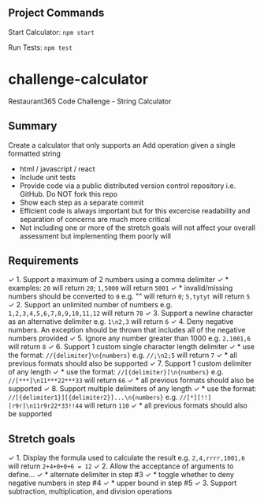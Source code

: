 ## Project Commands

Start Calculator: ```npm start```

Run Tests: ```npm test```

# challenge-calculator
Restaurant365 Code Challenge - String Calculator


## Summary
Create a calculator that only supports an Add operation given a single formatted string

  * html / javascript / react
  * Include unit tests
  * Provide code via a public distributed version control repository i.e. GitHub. Do NOT fork this repo
  * Show each step as a separate commit
  * Efficient code is always important but for this excercise readability and separation of concerns are much more critical
  * Not including one or more of the stretch goals will not affect your overall assessment but implementing them poorly will

## Requirements
✓ 1. Support a maximum of 2 numbers using a comma delimiter
✓   * examples: `20` will return `20`; `1,5000` will return `5001`
✓   * invalid/missing numbers should be converted to `0` e.g. "" will return `0`; `5,tytyt` will return `5`
✓ 2. Support an unlimited number of numbers e.g. `1,2,3,4,5,6,7,8,9,10,11,12` will return `78`
✓ 3. Support a newline character as an alternative delimiter e.g. `1\n2,3` will return `6`
✓ 4. Deny negative numbers. An exception should be thrown that includes all of the negative numbers provided
✓ 5. Ignore any number greater than 1000 e.g. `2,1001,6` will return `8`
✓ 6. Support 1 custom single character length delimiter
✓   * use the format: `//{delimiter}\n{numbers}` e.g. `//;\n2;5` will return `7`
✓   * all previous formats should also be supported
✓ 7. Support 1 custom delimiter of any length
✓   * use the format: `//[{delimiter}]\n{numbers}` e.g. `//[***]\n11***22***33` will return `66`
✓   * all previous formats should also be supported
✓ 8. Support multiple delimiters of any length
✓   * use the format: `//[{delimiter1}][{delimiter2}]...\n{numbers}` e.g. `//[*][!!][r9r]\n11r9r22*33!!44` will return `110`
✓   * all previous formats should also be supported

## Stretch goals
✓ 1. Display the formula used to calculate the result e.g. `2,4,rrrr,1001,6` will return `2+4+0+0+6 = 12`
✓ 2. Allow the acceptance of arguments to define...
✓   * alternate delimiter in step #3
✓   * toggle whether to deny negative numbers in step #4
✓   * upper bound in step #5
✓ 3. Support subtraction, multiplication, and division operations